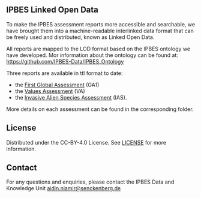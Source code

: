 ## IPBES Linked Open Data

To make the IPBES assessment reports more accessible and searchable, we have brought them into a machine-readable interlinked data format that can be freely used and distributed, known as Linked Open Data.

All reports are mapped to the LOD format based on the IPBES ontology we have developed. Mor information about the ontology can be found at: https://github.com/IPBES-Data/IPBES_Ontology

Three reports are available in ttl format to date:
- the [First Global Assessment](https://github.com/IPBES-Data/IPBES_LOD/blob/main/Global%20Assessment%201/README.md) (GA1)
- the [Values Assessment](https://github.com/IPBES-Data/IPBES_LOD/tree/main/Values%20Assessment) (VA)
- the [Invasive Alien Species Assessment](https://github.com/IPBES-Data/IPBES_LOD/tree/main/Invasive%20Alien%20Species%20Assessment) (IAS).

More details on each assessment can be found in the corresponding folder.


## License

Distributed under the CC-BY-4.0 License. See [LICENSE](https://github.com/IPBES-Data/IPBES_LOD/blob/main/LICENSE) for more information.


## Contact

For any questions and enquiries, please contact the IPBES Data and Knowledge Unit <aidin.niamir@senckenberg.de>
